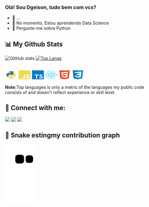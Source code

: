### Olá! Sou Dgeison, tudo bem com vcs?
- 🔭 ...
- 🌱 No momento, Estou aprendendo Data Science 
- 💬 Pergunte-me sobre Python
## 📊 My Github Stats
<div>
  
  ![GitHub stats](https://github-readme-stats.vercel.app/api?username=dgeison&show_icons=true&theme=radical)
  [![Top Langs](https://github-readme-stats.vercel.app/api/top-langs/?username=dgeison&layout=compact)](https://github-readme-stats.vercel.app/api/top-langs/?username=dgeison&layout=compact)

<div style="display: inline_block"><br>
  <img align="center" alt="Dg-Python" height="30" width="40" src="https://raw.githubusercontent.com/devicons/devicon/master/icons/python/python-original.svg">
  <img align="center" alt="Dg-Js" height="30" width="40" src="https://raw.githubusercontent.com/devicons/devicon/master/icons/javascript/javascript-plain.svg">
  <img align="center" alt="Dg-Ts" height="30" width="40" src="https://raw.githubusercontent.com/devicons/devicon/master/icons/typescript/typescript-plain.svg">
  <img align="center" alt="Dg-React" height="30" width="40" src="https://raw.githubusercontent.com/devicons/devicon/master/icons/react/react-original.svg">
  <img align="center" alt="Dg-HTML" height="30" width="40" src="https://raw.githubusercontent.com/devicons/devicon/master/icons/html5/html5-original.svg">
  <img align="center" alt="Dg-CSS" height="30" width="40" src="https://raw.githubusercontent.com/devicons/devicon/master/icons/css3/css3-original.svg">
</div>
</br>
<b>Note:</b>Top languages is only a metric of the languages my public code consists of and doesn't reflect experience or skill level.
  
  
## 📩 Connect with me:
<div>
<a href="https://www.linkedin.com/in/dgeisondev" target="_blank"><img src="https://img.shields.io/badge/-LinkedIn-%230077B5?style=for-the-badge&logo=linkedin&logoColor=white" target="_blank"></a>  
<a href="https://instagram.com/dgeison" target="_blank"><img src="https://img.shields.io/badge/-Instagram-%23E4405F?style=for-the-badge&logo=instagram&logoColor=white" target="_blank"></a>
<a href = "mailto:dgeison.peixoto@gmail.com"><img src="https://img.shields.io/badge/Gmail-D14836?style=for-the-badge&logo=gmail&logoColor=white" target="_blank"></a>
</div>



## 🐍 Snake estingmy contribution graph  
![Snake animation](https://github.com/dgeison/dgeison/blob/output/github-contribution-grid-snake.svg)
  
